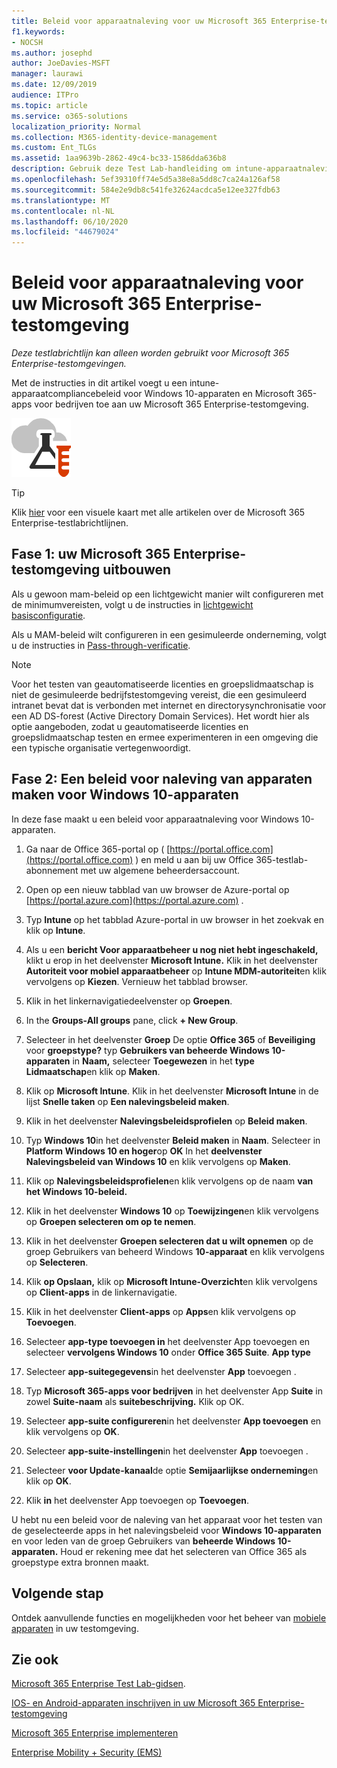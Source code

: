 ```yaml
---
title: Beleid voor apparaatnaleving voor uw Microsoft 365 Enterprise-testomgeving
f1.keywords:
- NOCSH
ms.author: josephd
author: JoeDavies-MSFT
manager: laurawi
ms.date: 12/09/2019
audience: ITPro
ms.topic: article
ms.service: o365-solutions
localization_priority: Normal
ms.collection: M365-identity-device-management
ms.custom: Ent_TLGs
ms.assetid: 1aa9639b-2862-49c4-bc33-1586dda636b8
description: Gebruik deze Test Lab-handleiding om intune-apparaatnalevingsbeleid toe te voegen aan uw Microsoft 365 Enterprise-testomgeving.
ms.openlocfilehash: 5ef39310ff74e5d5a38e8a5dd8c7ca24a126af58
ms.sourcegitcommit: 584e2e9db8c541fe32624acdca5e12ee327fdb63
ms.translationtype: MT
ms.contentlocale: nl-NL
ms.lasthandoff: 06/10/2020
ms.locfileid: "44679024"
---
```

# <a name="device-compliance-policies-for-your-microsoft-365-enterprise-test-environment"></a>Beleid voor apparaatnaleving voor uw Microsoft 365 Enterprise-testomgeving

*Deze testlabrichtlijn kan alleen worden gebruikt voor Microsoft 365 Enterprise-testomgevingen.*

Met de instructies in dit artikel voegt u een intune-apparaatcompliancebeleid voor Windows 10-apparaten en Microsoft 365-apps voor bedrijven toe aan uw Microsoft 365 Enterprise-testomgeving.

![Testlabrichtlijnen voor de Microsoft-cloud](../media/m365-enterprise-test-lab-guides/cloud-tlg-icon.png)

> [!TIP]
> Klik [hier](../media/m365-enterprise-test-lab-guides/Microsoft365EnterpriseTLGStack.pdf) voor een visuele kaart met alle artikelen over de Microsoft 365 Enterprise-testlabrichtlijnen.

## <a name="phase-1-build-out-your-microsoft-365-enterprise-test-environment"></a>Fase 1: uw Microsoft 365 Enterprise-testomgeving uitbouwen

Als u gewoon mam-beleid op een lichtgewicht manier wilt configureren met de minimumvereisten, volgt u de instructies in [lichtgewicht basisconfiguratie](lightweight-base-configuration-microsoft-365-enterprise.md).
  
Als u MAM-beleid wilt configureren in een gesimuleerde onderneming, volgt u de instructies in [Pass-through-verificatie](pass-through-auth-m365-ent-test-environment.md).
  
> [!NOTE]
> Voor het testen van geautomatiseerde licenties en groepslidmaatschap is niet de gesimuleerde bedrijfstestomgeving vereist, die een gesimuleerd intranet bevat dat is verbonden met internet en directorysynchronisatie voor een AD DS-forest (Active Directory Domain Services). Het wordt hier als optie aangeboden, zodat u geautomatiseerde licenties en groepslidmaatschap testen en ermee experimenteren in een omgeving die een typische organisatie vertegenwoordigt. 
>  

## <a name="phase-2-create-a-device-compliance-policy-for-windows-10-devices"></a>Fase 2: Een beleid voor naleving van apparaten maken voor Windows 10-apparaten

In deze fase maakt u een beleid voor apparaatnaleving voor Windows 10-apparaten.
  
1. Ga naar de Office 365-portal op ( [https://portal.office.com](https://portal.office.com) ) en meld u aan bij uw Office 365-testlab-abonnement met uw algemene beheerdersaccount.
    
2. Open op een nieuw tabblad van uw browser de Azure-portal op [https://portal.azure.com](https://portal.azure.com) .

3. Typ **Intune** op het tabblad Azure-portal in uw browser in het zoekvak en klik op **Intune**.
    
4. Als u een **bericht Voor apparaatbeheer u nog niet hebt ingeschakeld,** klikt u erop in het deelvenster **Microsoft Intune.** Klik in het deelvenster **Autoriteit voor mobiel apparaatbeheer** op **Intune MDM-autoriteit**en klik vervolgens op **Kiezen**. Vernieuw het tabblad browser.
    
5. Klik in het linkernavigatiedeelvenster op **Groepen**.
    
6. In the **Groups-All groups** pane, click **+ New Group**.
    
7. Selecteer in het deelvenster **Groep** De optie **Office 365** of **Beveiliging** voor **groepstype?** typ **Gebruikers van beheerde Windows 10-apparaten** in **Naam,** selecteer **Toegewezen** in het **type Lidmaatschap**en klik op **Maken**. 
    
8. Klik op **Microsoft Intune**. Klik in het deelvenster **Microsoft Intune** in de lijst **Snelle taken** op **Een nalevingsbeleid maken**.
    
9. Klik in het deelvenster **Nalevingsbeleidsprofielen** op **Beleid maken**.
    
10. Typ **Windows 10**in het deelvenster **Beleid maken** in **Naam**. Selecteer in **Platform** **Windows 10 en hoger**op **OK** In het **deelvenster Nalevingsbeleid van Windows 10** en klik vervolgens op **Maken**. 
    
11. Klik op **Nalevingsbeleidsprofielen**en klik vervolgens op de naam **van het Windows 10-beleid.**
    
12. Klik in het deelvenster **Windows 10** op **Toewijzingen**en klik vervolgens op **Groepen selecteren om op te nemen**.
    
13. Klik in het deelvenster **Groepen selecteren dat u wilt opnemen** op de groep Gebruikers van beheerd Windows **10-apparaat** en klik vervolgens op **Selecteren**.
    
14. Klik **op Opslaan,** klik op **Microsoft Intune-Overzicht**en klik vervolgens op **Client-apps** in de linkernavigatie.
    
15. Klik in het deelvenster **Client-apps** op **Apps**en klik vervolgens op **Toevoegen**. 

16. Selecteer **app-type toevoegen in** het deelvenster App toevoegen en selecteer **vervolgens Windows 10** onder **Office 365 Suite**. **App type**

17. Selecteer **app-suitegegevens**in het deelvenster **App** toevoegen .
 
18. Typ **Microsoft 365-apps voor bedrijven** in het deelvenster App **Suite** in zowel **Suite-naam** als **suitebeschrijving.**
Klik op OK.

19. Selecteer **app-suite configureren**in het deelvenster **App toevoegen** en klik vervolgens op **OK**.

20. Selecteer **app-suite-instellingen**in het deelvenster **App** toevoegen .

21. Selecteer **voor Update-kanaal**de optie **Semijaarlijkse onderneming**en klik op **OK**.

22. Klik **in** het deelvenster App toevoegen op **Toevoegen**.

U hebt nu een beleid voor de naleving van het apparaat voor het testen van de geselecteerde apps in het nalevingsbeleid voor **Windows 10-apparaten** en voor leden van de groep Gebruikers van **beheerde Windows 10-apparaten.** Houd er rekening mee dat het selecteren van Office 365 als groepstype extra bronnen maakt. 
  
## <a name="next-step"></a>Volgende stap

Ontdek aanvullende functies en mogelijkheden voor het beheer van [mobiele apparaten](m365-enterprise-test-lab-guides.md#mobile-device-management) in uw testomgeving.

## <a name="see-also"></a>Zie ook

[Microsoft 365 Enterprise Test Lab-gidsen](m365-enterprise-test-lab-guides.md).
  
[IOS- en Android-apparaten inschrijven in uw Microsoft 365 Enterprise-testomgeving](enroll-ios-and-android-devices-in-your-microsoft-enterprise-365-dev-test-environ.md)
  
[Microsoft 365 Enterprise implementeren](deploy-microsoft-365-enterprise.md)

[Enterprise Mobility + Security (EMS)](https://www.microsoft.com/cloud-platform/enterprise-mobility-security)
